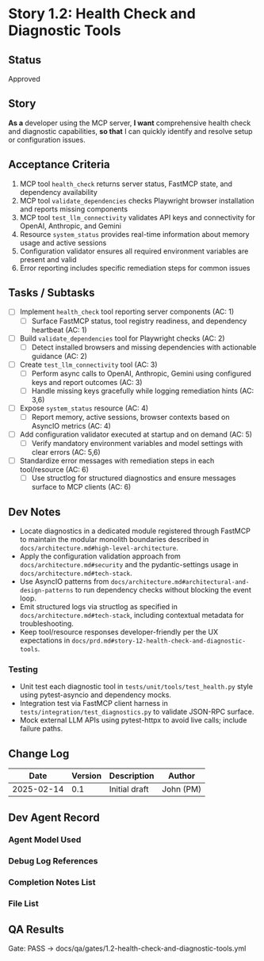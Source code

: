 # Story 1.2: Health Check and Diagnostic Tools

## Status
Approved

## Story
**As a** developer using the MCP server,
**I want** comprehensive health check and diagnostic capabilities,
**so that** I can quickly identify and resolve setup or configuration issues.

## Acceptance Criteria
1. MCP tool `health_check` returns server status, FastMCP state, and dependency availability
2. MCP tool `validate_dependencies` checks Playwright browser installation and reports missing components
3. MCP tool `test_llm_connectivity` validates API keys and connectivity for OpenAI, Anthropic, and Gemini
4. Resource `system_status` provides real-time information about memory usage and active sessions
5. Configuration validator ensures all required environment variables are present and valid
6. Error reporting includes specific remediation steps for common issues

## Tasks / Subtasks
- [ ] Implement `health_check` tool reporting server components (AC: 1)
  - [ ] Surface FastMCP status, tool registry readiness, and dependency heartbeat (AC: 1)
- [ ] Build `validate_dependencies` tool for Playwright checks (AC: 2)
  - [ ] Detect installed browsers and missing dependencies with actionable guidance (AC: 2)
- [ ] Create `test_llm_connectivity` tool (AC: 3)
  - [ ] Perform async calls to OpenAI, Anthropic, Gemini using configured keys and report outcomes (AC: 3)
  - [ ] Handle missing keys gracefully while logging remediation hints (AC: 3,6)
- [ ] Expose `system_status` resource (AC: 4)
  - [ ] Report memory, active sessions, browser contexts based on AsyncIO metrics (AC: 4)
- [ ] Add configuration validator executed at startup and on demand (AC: 5)
  - [ ] Verify mandatory environment variables and model settings with clear errors (AC: 5,6)
- [ ] Standardize error messages with remediation steps in each tool/resource (AC: 6)
  - [ ] Use structlog for structured diagnostics and ensure messages surface to MCP clients (AC: 6)

## Dev Notes
- Locate diagnostics in a dedicated module registered through FastMCP to maintain the modular monolith boundaries described in `docs/architecture.md#high-level-architecture`.
- Apply the configuration validation approach from `docs/architecture.md#security` and the pydantic-settings usage in `docs/architecture.md#tech-stack`.
- Use AsyncIO patterns from `docs/architecture.md#architectural-and-design-patterns` to run dependency checks without blocking the event loop.
- Emit structured logs via structlog as specified in `docs/architecture.md#tech-stack`, including contextual metadata for troubleshooting.
- Keep tool/resource responses developer-friendly per the UX expectations in `docs/prd.md#story-12-health-check-and-diagnostic-tools`.

### Testing
- Unit test each diagnostic tool in `tests/unit/tools/test_health.py` style using pytest-asyncio and dependency mocks.
- Integration test via FastMCP client harness in `tests/integration/test_diagnostics.py` to validate JSON-RPC surface.
- Mock external LLM APIs using pytest-httpx to avoid live calls; include failure paths.

## Change Log
| Date | Version | Description | Author |
|------|---------|-------------|--------|
| 2025-02-14 | 0.1 | Initial draft | John (PM) |

## Dev Agent Record

### Agent Model Used

### Debug Log References

### Completion Notes List

### File List

## QA Results

Gate: PASS → docs/qa/gates/1.2-health-check-and-diagnostic-tools.yml
